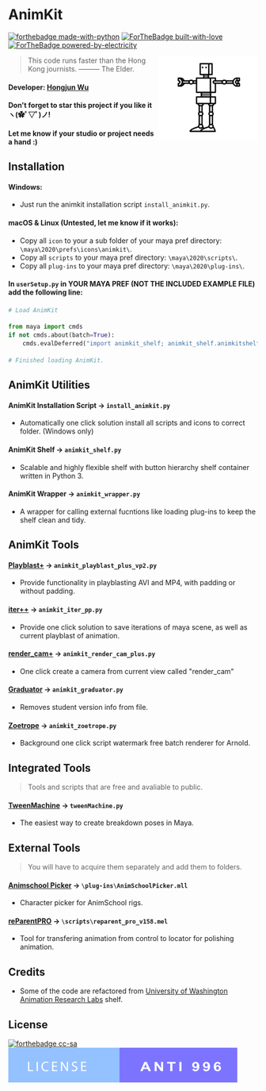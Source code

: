 # AnimKit
[![forthebadge made-with-python](http://ForTheBadge.com/images/badges/made-with-python.svg)](https://www.python.org/)
[![ForTheBadge built-with-love](http://ForTheBadge.com/images/badges/built-with-love.svg)](https://GitHub.com/Naereen/)
[![ForTheBadge powered-by-electricity](http://ForTheBadge.com/images/badges/powered-by-electricity.svg)](http://ForTheBadge.com)


<img align="right" src="https://github.com/Errrneist/AnimKit/blob/master/IMG/animkit.png" alt="AnimKit" width="200">


> This code runs faster than the Hong Kong journists. ——— The Elder.    
#### Developer: [Hongjun Wu](https://hongjunwu.com/)
#### Don't forget to star this project if you like it ヽ(✿ﾟ▽ﾟ)ノ! 
#### Let me know if your studio or project needs a hand :)

## Installation
#### Windows: 
* Just run the animkit installation script `install_animkit.py`.
#### macOS & Linux (Untested, let me know if it works):
* Copy all `icon` to your a sub folder of your maya pref directory: `\maya\2020\prefs\icons\animkit\`.
* Copy all `scripts` to your maya pref directory: `\maya\2020\scripts\`.
* Copy all `plug-ins` to your maya pref directory: `\maya\2020\plug-ins\`.
#### In `userSetup.py` in YOUR MAYA PREF (NOT THE INCLUDED EXAMPLE FILE) add the following line:
```python
# Load AnimKit

from maya import cmds
if not cmds.about(batch=True):
    cmds.evalDeferred("import animkit_shelf; animkit_shelf.animkitshelf()", lowestPriority=True)
    
# Finished loading AnimKit.
```

## AnimKit Utilities
#### AnimKit Installation Script → `install_animkit.py`
* Automatically one click solution install all scripts and icons to correct folder. (Windows only)
#### AnimKit Shelf → `animkit_shelf.py`
* Scalable and highly flexible shelf with button hierarchy shelf container written in Python 3.
#### AnimKit Wrapper → `animkit_wrapper.py`
* A wrapper for calling external fucntions like loading plug-ins to keep the shelf clean and tidy.

## AnimKit Tools
#### [Playblast+](https://github.com/Errrneist/AnimKit/blob/master/DOC/playblast_plus.md) → `animkit_playblast_plus_vp2.py`
* Provide functionality in playblasting AVI and MP4, with padding or without padding.
#### [iter++](https://github.com/Errrneist/AnimKit/blob/master/DOC/iter_pp.md) → `animkit_iter_pp.py`
* Provide one click solution to save iterations of maya scene, as well as current playblast of animation.
#### [render_cam+](https://github.com/Errrneist/AnimKit/blob/master/DOC/render_cam_plus.md) → `animkit_render_cam_plus.py`
* One click create a camera from current view called "render_cam"
#### [Graduator](https://github.com/Errrneist/AnimKit/blob/master/DOC/graduator.md) → `animkit_graduator.py`
* Removes student version info from file.
#### [Zoetrope](https://github.com/Errrneist/AnimKit/blob/master/DOC/zoetrope.md) → `animkit_zoetrope.py`
* Background one click script watermark free batch renderer for Arnold.

## Integrated Tools
> Tools and scripts that are free and avaliable to public.
#### [TweenMachine](https://github.com/boredstiff/tweenMachine) → `tweenMachine.py`
* The easiest way to create breakdown poses in Maya.

## External Tools 
> You will have to acquire them separately and add them to folders.
#### [Animschool Picker](https://www.animschool.com/pickerInfo.aspx) → `\plug-ins\AnimSchoolPicker.mll`
* Character picker for AnimSchool rigs.
#### [reParentPRO](https://gumroad.com/l/reParentPro) → `\scripts\reparent_pro_v158.mel`
* Tool for transfering animation from control to locator for polishing animation.

## Credits
* Some of the code are refactored from [University of Washington Animation Research Labs](http://arl.cs.washington.edu/about.html) shelf.

## License
[![forthebadge cc-sa](http://ForTheBadge.com/images/badges/cc-sa.svg)](https://creativecommons.org/licenses/by-sa/4.0)
[![Anti 996](https://github.com/Errrneist/AnimKit/blob/master/IMG/anti_996.svg)](https://github.com/996icu/996.ICU/blob/master/LICENSE)
